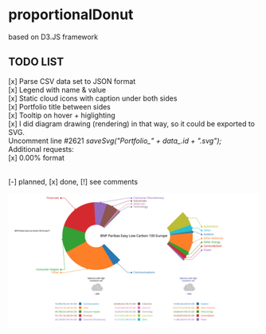 # proportionalDonut
based on D3.JS framework

<h2>TODO LIST</H2>

[x] Parse CSV data set to JSON format<br>
[x] Legend with name & value<br>
[x] Static cloud icons with caption under both sides<br>
[x] Portfolio title between sides<br>
[x] Tooltip on hover + higlighting<br>
[x] I did diagram drawing (rendering) in that way, so it could be exported to SVG.<br>
    Uncomment line #2621 <i>saveSvg("Portfolio_" + data_.id + ".svg");</i><br>
Additional requests:<br>
[x] 0.00% format

<br>[-] planned, [x] done, [!] see comments<br>

![alt tag](https://raw.githubusercontent.com/vkuchinov/proportionalDonut/master/assets/sample.png)
